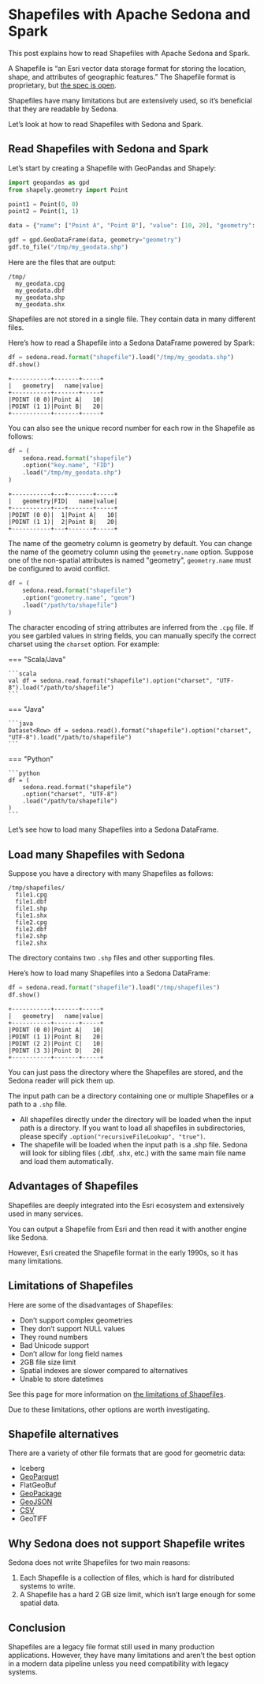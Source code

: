 <!--
 Licensed to the Apache Software Foundation (ASF) under one
 or more contributor license agreements.  See the NOTICE file
 distributed with this work for additional information
 regarding copyright ownership.  The ASF licenses this file
 to you under the Apache License, Version 2.0 (the
 "License"); you may not use this file except in compliance
 with the License.  You may obtain a copy of the License at

   http://www.apache.org/licenses/LICENSE-2.0

 Unless required by applicable law or agreed to in writing,
 software distributed under the License is distributed on an
 "AS IS" BASIS, WITHOUT WARRANTIES OR CONDITIONS OF ANY
 KIND, either express or implied.  See the License for the
 specific language governing permissions and limitations
 under the License.
 -->

# Shapefiles with Apache Sedona and Spark

This post explains how to read Shapefiles with Apache Sedona and Spark.

A Shapefile is “an Esri vector data storage format for storing the location, shape, and attributes of geographic features.”  The Shapefile format is proprietary, but [the spec is open](https://www.esri.com/content/dam/esrisites/sitecore-archive/Files/Pdfs/library/whitepapers/pdfs/shapefile.pdf).

Shapefiles have many limitations but are extensively used, so it’s beneficial that they are readable by Sedona.

Let’s look at how to read Shapefiles with Sedona and Spark.

## Read Shapefiles with Sedona and Spark

Let’s start by creating a Shapefile with GeoPandas and Shapely:

```python
import geopandas as gpd
from shapely.geometry import Point

point1 = Point(0, 0)
point2 = Point(1, 1)

data = {"name": ["Point A", "Point B"], "value": [10, 20], "geometry": [point1, point2]}

gdf = gpd.GeoDataFrame(data, geometry="geometry")
gdf.to_file("/tmp/my_geodata.shp")
```

Here are the files that are output:

```
/tmp/
  my_geodata.cpg
  my_geodata.dbf
  my_geodata.shp
  my_geodata.shx
```

Shapefiles are not stored in a single file.  They contain data in many different files.

Here’s how to read a Shapefile into a Sedona DataFrame powered by Spark:

```python
df = sedona.read.format("shapefile").load("/tmp/my_geodata.shp")
df.show()
```

```
+-----------+-------+-----+
|   geometry|   name|value|
+-----------+-------+-----+
|POINT (0 0)|Point A|   10|
|POINT (1 1)|Point B|   20|
+-----------+-------+-----+
```

You can also see the unique record number for each row in the Shapefile as follows:

```python
df = (
    sedona.read.format("shapefile")
    .option("key.name", "FID")
    .load("/tmp/my_geodata.shp")
)
```

```
+-----------+---+-------+-----+
|   geometry|FID|   name|value|
+-----------+---+-------+-----+
|POINT (0 0)|  1|Point A|   10|
|POINT (1 1)|  2|Point B|   20|
+-----------+---+-------+-----+
```

The name of the geometry column is geometry by default. You can change the name of the geometry column using the `geometry.name` option. Suppose one of the non-spatial attributes is named "geometry", `geometry.name` must be configured to avoid conflict.

```python
df = (
    sedona.read.format("shapefile")
    .option("geometry.name", "geom")
    .load("/path/to/shapefile")
)
```

The character encoding of string attributes are inferred from the `.cpg` file. If you see garbled values in string fields, you can manually specify the correct charset using the `charset` option. For example:

=== "Scala/Java"

    ```scala
    val df = sedona.read.format("shapefile").option("charset", "UTF-8").load("/path/to/shapefile")
    ```

=== "Java"

    ```java
    Dataset<Row> df = sedona.read().format("shapefile").option("charset", "UTF-8").load("/path/to/shapefile")
    ```

=== "Python"

    ```python
    df = (
        sedona.read.format("shapefile")
        .option("charset", "UTF-8")
        .load("/path/to/shapefile")
    )
    ```

Let’s see how to load many Shapefiles into a Sedona DataFrame.

## Load many Shapefiles with Sedona

Suppose you have a directory with many Shapefiles as follows:

```
/tmp/shapefiles/
  file1.cpg
  file1.dbf
  file1.shp
  file1.shx
  file2.cpg
  file2.dbf
  file2.shp
  file2.shx
```

The directory contains two `.shp` files and other supporting files.

Here’s how to load many Shapefiles into a Sedona DataFrame:

```python
df = sedona.read.format("shapefile").load("/tmp/shapefiles")
df.show()
```

```
+-----------+-------+-----+
|   geometry|   name|value|
+-----------+-------+-----+
|POINT (0 0)|Point A|   10|
|POINT (1 1)|Point B|   20|
|POINT (2 2)|Point C|   10|
|POINT (3 3)|Point D|   20|
+-----------+-------+-----+
```

You can just pass the directory where the Shapefiles are stored, and the Sedona reader will pick them up.

The input path can be a directory containing one or multiple Shapefiles or a path to a `.shp` file.

* All shapefiles directly under the directory will be loaded when the input path is a directory. If you want to load all shapefiles in subdirectories, please specify `.option("recursiveFileLookup", "true")`.
* The shapefile will be loaded when the input path is a .shp file. Sedona will look for sibling files (.dbf, .shx, etc.) with the same main file name and load them automatically.

## Advantages of Shapefiles

Shapefiles are deeply integrated into the Esri ecosystem and extensively used in many services.

You can output a Shapefile from Esri and then read it with another engine like Sedona.

However, Esri created the Shapefile format in the early 1990s, so it has many limitations.

## Limitations of Shapefiles

Here are some of the disadvantages of Shapefiles:

* Don’t support complex geometries
* They don’t support NULL values
* They round numbers
* Bad Unicode support
* Don’t allow for long field names
* 2GB file size limit
* Spatial indexes are slower compared to alternatives
* Unable to store datetimes

See this page for more information on [the limitations of Shapefiles](http://switchfromshapefile.org/).

Due to these limitations, other options are worth investigating.

## Shapefile alternatives

There are a variety of other file formats that are good for geometric data:

* Iceberg
* [GeoParquet](geoparquet-sedona-spark.md)
* FlatGeoBuf
* [GeoPackage](geopackage-sedona-spark.md)
* [GeoJSON](geojson-sedona-spark.md)
* [CSV](csv-geometry-sedona-spark.md)
* GeoTIFF

## Why Sedona does not support Shapefile writes

Sedona does not write Shapefiles for two main reasons:

1. Each Shapefile is a collection of files, which is hard for distributed systems to write.
2. A Shapefile has a hard 2 GB size limit, which isn’t large enough for some spatial data.

## Conclusion

Shapefiles are a legacy file format still used in many production applications. However, they have many limitations and aren’t the best option in a modern data pipeline unless you need compatibility with legacy systems.
